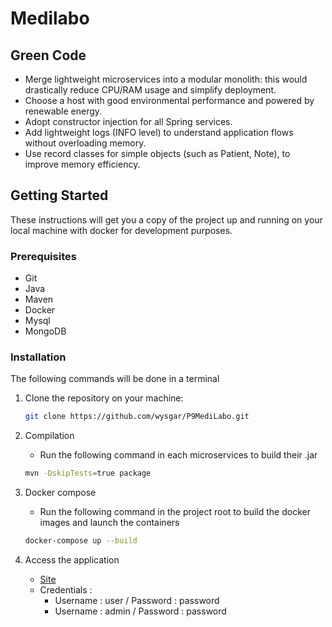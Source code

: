 # Medilabo

## Green Code

- Merge lightweight microservices into a modular monolith: this would drastically reduce CPU/RAM usage and simplify deployment.
- Choose a host with good environmental performance and powered by renewable energy.
- Adopt constructor injection for all Spring services.
- Add lightweight logs (INFO level) to understand application flows without overloading memory.
- Use record classes for simple objects (such as Patient, Note), to improve memory efficiency.

## Getting Started

These instructions will get you a copy of the project up and running on your local machine with docker for development purposes.

### Prerequisites

- Git
- Java
- Maven
- Docker
- Mysql
- MongoDB

### Installation

The following commands will be done in a terminal

1. Clone the repository on your machine:
   ```Bash
   git clone https://github.com/wysgar/P9MediLabo.git
   ```

3. Compilation
   - Run the following command in each microservices to build their .jar
   ```Bash
   mvn -DskipTests=true package
   ```

5. Docker compose
   - Run the following command in the project root to build the docker images and launch the containers
   ```Bash
   docker-compose up --build
   ```

7. Access the application
   - [Site](http://localhost:8080/login)
   - Credentials :
      - Username : user / Password : password
      - Username : admin / Password : password
